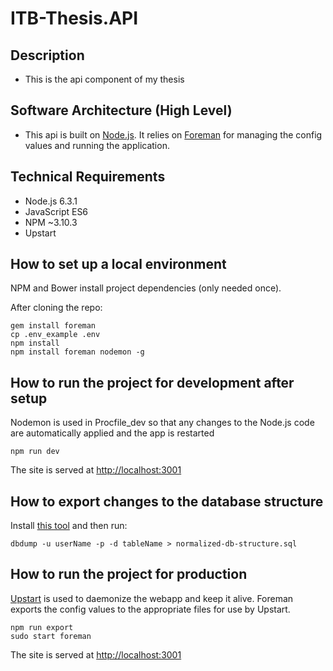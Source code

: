 # ITB-Thesis.API #


## Description ##


* This is the api component of my thesis


## Software Architecture (High Level) ##


* This api is built on [Node.js](https://nodejs.org/en/).  It relies on [Foreman](https://github.com/strongloop/node-foreman) for managing the config values and running the application.


## Technical Requirements ##


* Node.js 6.3.1
* JavaScript ES6
* NPM ~3.10.3 
* Upstart


## How to set up a local environment ##

NPM and Bower install project dependencies (only needed once).

After cloning the repo:
```
gem install foreman
cp .env_example .env
npm install
npm install foreman nodemon -g
```


## How to run the project for development after setup ##

Nodemon is used in Procfile_dev so that any changes to the Node.js code are automatically applied and the app is restarted
```
npm run dev
```
The site is served at [http://localhost:3001](http://localhost:3001)


## How to export changes to the database structure ##
Install [this tool](https://github.com/luissquall/dbdump) and then run: 
```
dbdump -u userName -p -d tableName > normalized-db-structure.sql
```


## How to run the project for production ##

[Upstart](http://upstart.ubuntu.com/) is used to daemonize the webapp and keep it alive.  Foreman exports the config values to the appropriate files for use by Upstart.
```
npm run export
sudo start foreman
```
The site is served at [http://localhost:3001](http://localhost:3001)